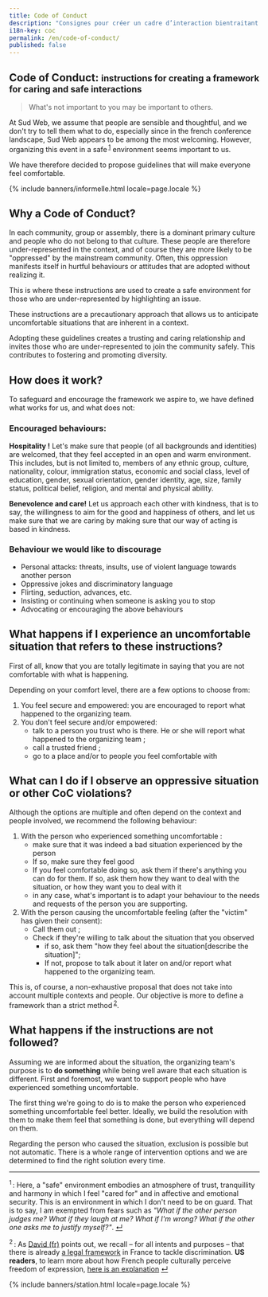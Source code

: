 ```yaml
---
title: Code of Conduct
description: "Consignes pour créer un cadre d’interaction bientraitant et protecteur"
i18n-key: coc
permalink: /en/code-of-conduct/
published: false
---
```


<section class="section">
  <div class="wrapper" markdown="1">

# Code of Conduct: <small>instructions for creating a framework for caring and safe interactions</small>

> What's not important to you may be important to others.

At Sud Web, we assume that people are sensible and thoughtful, and we don't try to tell them what to do, especially since in the french conference landscape, Sud Web appears to be among the most welcoming. However, organizing this event in a safe&#8239;<sup><a href="#note1" id="note1-source">1</a></sup> environment seems important to us.

We have therefore decided to propose guidelines that will make everyone feel comfortable.

</div>
</section>

{% include banners/informelle.html locale=page.locale %}

<section class="section">
<div class="wrapper" markdown="1">

## Why a Code of Conduct?

In each community, group or assembly, there is a dominant primary culture and people who do not belong to that culture. These people are therefore under-represented in the context, and of course they are more likely to be "oppressed" by the mainstream community. Often, this oppression manifests itself in hurtful behaviours or attitudes that are adopted without realizing it.

This is where these instructions are used to create a safe environment for those who are under-represented by highlighting an issue.

These instructions are a precautionary approach that allows us to anticipate uncomfortable situations that are inherent in a context.

Adopting these guidelines creates a trusting and caring relationship and invites those who are under-represented to join the community safely. This contributes to fostering and promoting diversity.

## How does it work?

To safeguard and encourage the framework we aspire to, we have defined what works for us, and what does not:

### Encouraged behaviours:

**Hospitality !**
Let's make sure that people (of all backgrounds and identities) are welcomed, that they feel accepted in an open and warm environment. This includes, but is not limited to, members of any ethnic group, culture, nationality, colour, immigration status, economic and social class, level of education, gender, sexual orientation, gender identity, age, size, family status, political belief, religion, and mental and physical ability.

**Benevolence and care!**
Let us approach each other with kindness, that is to say, the willingness to aim for the good and happiness of others, and let us make sure that we are caring by making sure that our way of acting is based in kindness.

### Behaviour we would like to discourage

* Personal attacks: threats, insults, use of violent language towards another person
* Oppressive jokes and discriminatory language
* Flirting, seduction, advances, etc.
* Insisting or continuing when someone is asking you to stop
* Advocating or encouraging the above behaviours

## What happens if I experience an uncomfortable situation that refers to these instructions?

First of all, know that you are totally legitimate in saying that you are not comfortable with what is happening.

Depending on your comfort level, there are a few options to choose from:

1. You feel secure and empowered: you are encouraged to report what happened to the organizing team.
2. You don't feel secure and/or empowered:
    * talk to a person you trust who is there. He or she will report what happened to the organizing team ;
    * call a trusted friend ;
    * go to a place and/or to people you feel comfortable with

## What can I do if I observe an oppressive situation or other CoC violations?

Although the options are multiple and often depend on the context and people involved, we recommend the following behaviour:

1. With the person who experienced something uncomfortable :
    * make sure that it was indeed a bad situation experienced by the person
    * If so, make sure they feel good
    * If you feel comfortable doing so, ask them if there's anything you can do for them. If so, ask them how they want to deal with the situation, or how they want you to deal with it
    * in any case, what's important is to adapt your behaviour to the needs and requests of the person you are supporting.
2. With the person causing the uncomfortable feeling (after the "victim" has given their consent):
    * Call them out ;
    * Check if they're willing to talk about the situation that you observed
        * if so, ask them "how they feel about the situation[describe the situation]";
        * If not, propose to talk about it later on and/or report what happened to the organizing team.

This is, of course, a non-exhaustive proposal that does not take into account multiple contexts and people. Our objective is more to define a framework than a strict method&#8239;<sup><a href="#note2" id="note2-source">2</a></sup>.

## What happens if the instructions are not followed?

Assuming we are informed about the situation, the organizing team's purpose is to **do something** while being well aware that each situation is different. First and foremost, we want to support people who have experienced something uncomfortable.

The first thing we're going to do is to make the person who experienced something uncomfortable feel better. Ideally, we build the resolution with them to make them feel that something is done, but everything will depend on them.

Regarding the person who caused the situation, exclusion is possible but not automatic. There is a whole range of intervention options and we are determined to find the right solution every time.

***

<sup id="note1">1</sup>&#8239;: Here, a "safe" environment embodies an atmosphere of trust, tranquillity and harmony in which I feel "cared for" and in affective and emotional security. This is an environment in which I don't need to be on guard. That is to say, I am exempted from fears such as *"What if the other person judges me? What if they laugh at me? What if I'm wrong? What if the other one asks me to justify myself?"*. <a href="#note1-source">↵</a>

<sup id="note2">2</sup>&#8239;: As [David (fr)](https://larlet.fr/david/stream/2018/01/12/) points out, we recall – for all intents and purposes – that there is already [a legal framework](https://www.legifrance.gouv.fr/affichSarde.do?reprise=true&page=1&idSarde=SARDOBJT000007118441) in France to tackle discrimination. **US readers**, to learn more about how French people culturally perceive freedom of expression, [here is an explanation](https://blogs.loc.gov/law/2015/03/falqs-freedom-of-speech-in-france/) <a href="#note2-source">↵</a>

</div>
</section>

{% include banners/station.html locale=page.locale %}
